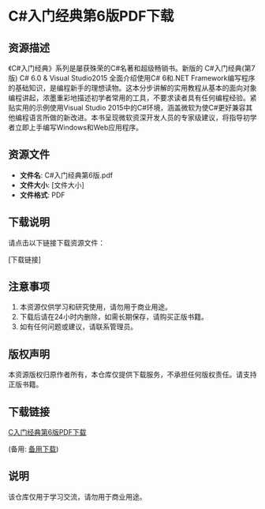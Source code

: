 # C#入门经典第6版PDF下载

## 资源描述

《C#入门经典》系列是屡获殊荣的C#名著和超级畅销书。新版的 C#入门经典(第7版) C# 6.0 & Visual Studio2015 全面介绍使用C# 6和.NET Framework编写程序的基础知识，是编程新手的理想读物。这本分步讲解的实用教程从基本的面向对象编程讲起，浓墨重彩地描述初学者常用的工具，不要求读者具有任何编程经验。紧贴实用的示例使用Visual Studio 2015中的C#环境，涵盖微软为使C#更好兼容其他编程语言所做的新改进。本书呈现微软资深开发人员的专家级建议，将指导初学者立即上手编写Windows和Web应用程序。

## 资源文件

- **文件名**: C#入门经典第6版.pdf
- **文件大小**: [文件大小]
- **文件格式**: PDF

## 下载说明

请点击以下链接下载资源文件：

[下载链接]

## 注意事项

1. 本资源仅供学习和研究使用，请勿用于商业用途。
2. 下载后请在24小时内删除，如需长期保存，请购买正版书籍。
3. 如有任何问题或建议，请联系管理员。

## 版权声明

本资源版权归原作者所有，本仓库仅提供下载服务，不承担任何版权责任。请支持正版书籍。

## 下载链接
[C入门经典第6版PDF下载](https://pan.quark.cn/s/398b6749b554) 

(备用: [备用下载](https://pan.baidu.com/s/1iDbBRV6_x-k_x5V-RIGXTQ?pwd=1234))

## 说明

该仓库仅用于学习交流，请勿用于商业用途。
